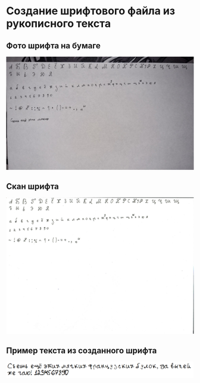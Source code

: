 # Создание шрифтового файла из рукописного текста 

## Фото шрифта на бумаге
![Alt text](pics/foto.jpg)

## Скан шрифта
![Alt text](pics/skan-shrifta.png)

## Пример текста из созданного шрифта
![Alt text](pics/tekst.png)